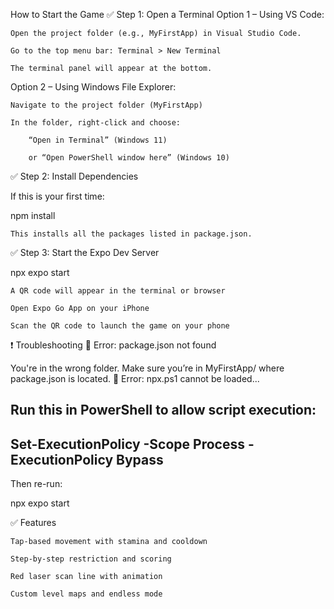 How to Start the Game
✅ Step 1: Open a Terminal
Option 1 – Using VS Code:

    Open the project folder (e.g., MyFirstApp) in Visual Studio Code.

    Go to the top menu bar: Terminal > New Terminal

    The terminal panel will appear at the bottom.

Option 2 – Using Windows File Explorer:

    Navigate to the project folder (MyFirstApp)

    In the folder, right-click and choose:

        “Open in Terminal” (Windows 11)

        or “Open PowerShell window here” (Windows 10)

✅ Step 2: Install Dependencies

If this is your first time:

npm install

    This installs all the packages listed in package.json.

✅ Step 3: Start the Expo Dev Server

npx expo start

    A QR code will appear in the terminal or browser

    Open Expo Go App on your iPhone

    Scan the QR code to launch the game on your phone

❗ Troubleshooting
🔸 Error: package.json not found

You're in the wrong folder. Make sure you’re in MyFirstApp/ where package.json is located.
🔸 Error: npx.ps1 cannot be loaded...

Run this in PowerShell to allow script execution:
-----------------------------------------------------------
Set-ExecutionPolicy -Scope Process -ExecutionPolicy Bypass
-----------------------------------------------------------
Then re-run:

npx expo start

✅ Features

    Tap-based movement with stamina and cooldown

    Step-by-step restriction and scoring

    Red laser scan line with animation

    Custom level maps and endless mode


